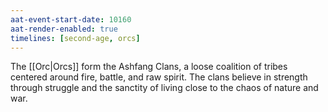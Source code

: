 ```yaml
---
aat-event-start-date: 10160
aat-render-enabled: true
timelines: [second-age, orcs]
---
```



The [[Orc|Orcs]] form the Ashfang Clans, a loose coalition of tribes centered around fire, battle, and raw spirit. The clans believe in strength through struggle and the sanctity of living close to the chaos of nature and war.
